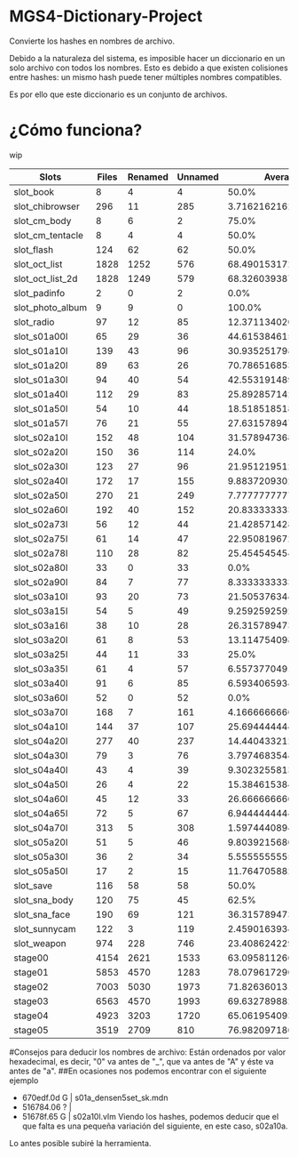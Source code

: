 # MGS4-Dictionary-Project
Convierte los hashes en nombres de archivo.

Debido a la naturaleza del sistema, es imposible hacer un diccionario en un solo archivo con todos los nombres. Esto es debido a que existen colisiones entre hashes: un mismo hash puede tener múltiples nombres compatibles.

Es por ello que este diccionario es un conjunto de archivos.

# ¿Cómo funciona?
wip

|Slots|Files|Renamed|Unnamed|Average|Notes|
|---|---|---|---|---|---|
|slot_book|8|4|4|50.0%||
|slot_chibrowser|296|11|285|3.7162162162162162%||
|slot_cm_body|8|6|2|75.0%||
|slot_cm_tentacle|8|4|4|50.0%||
|slot_flash|124|62|62|50.0%||
|slot_oct_list|1828|1252|576|68.49015317286653%||
|slot_oct_list_2d|1828|1249|579|68.32603938730854%||
|slot_padinfo|2|0|2|0.0%||
|slot_photo_album|9|9|0|100.0%|Done|
|slot_radio|97|12|85|12.371134020618557%||
|slot_s01a00l|65|29|36|44.61538461538461%||
|slot_s01a10l|139|43|96|30.93525179856115%||
|slot_s01a20l|89|63|26|70.78651685393258%||
|slot_s01a30l|94|40|54|42.5531914893617%||
|slot_s01a40l|112|29|83|25.892857142857142%||
|slot_s01a50l|54|10|44|18.51851851851852%||
|slot_s01a57l|76|21|55|27.63157894736842%||
|slot_s02a10l|152|48|104|31.57894736842105%||
|slot_s02a20l|150|36|114|24.0%||
|slot_s02a30l|123|27|96|21.951219512195124%||
|slot_s02a40l|172|17|155|9.883720930232558%||
|slot_s02a50l|270|21|249|7.777777777777778%||
|slot_s02a60l|192|40|152|20.833333333333332%||
|slot_s02a73l|56|12|44|21.428571428571427%||
|slot_s02a75l|61|14|47|22.950819672131146%||
|slot_s02a78l|110|28|82|25.454545454545453%||
|slot_s02a80l|33|0|33|0.0%||
|slot_s02a90l|84|7|77|8.333333333333334%||
|slot_s03a10l|93|20|73|21.50537634408602%||
|slot_s03a15l|54|5|49|9.25925925925926%||
|slot_s03a16l|38|10|28|26.31578947368421%||
|slot_s03a20l|61|8|53|13.114754098360656%||
|slot_s03a25l|44|11|33|25.0%||
|slot_s03a35l|61|4|57|6.557377049180328%||
|slot_s03a40l|91|6|85|6.593406593406593%||
|slot_s03a60l|52|0|52|0.0%||
|slot_s03a70l|168|7|161|4.166666666666667%||
|slot_s04a10l|144|37|107|25.694444444444443%||
|slot_s04a20l|277|40|237|14.440433212996389%||
|slot_s04a30l|79|3|76|3.7974683544303796%||
|slot_s04a40l|43|4|39|9.30232558139535%||
|slot_s04a50l|26|4|22|15.384615384615385%||
|slot_s04a60l|45|12|33|26.666666666666668%||
|slot_s04a65l|72|5|67|6.944444444444445%||
|slot_s04a70l|313|5|308|1.597444089456869%||
|slot_s05a20l|51|5|46|9.803921568627452%||
|slot_s05a30l|36|2|34|5.555555555555555%||
|slot_s05a50l|17|2|15|11.764705882352942%||
|slot_save|116|58|58|50.0%||
|slot_sna_body|120|75|45|62.5%||
|slot_sna_face|190|69|121|36.31578947368421%||
|slot_sunnycam|122|3|119|2.459016393442623%||
|slot_weapon|974|228|746|23.408624229979466%||
|stage00|4154|2621|1533|63.0958112662494%||
|stage01|5853|4570|1283|78.07961729027849%||
|stage02|7003|5030|1973|71.82636013137227%||
|stage03|6563|4570|1993|69.63278988267561%||
|stage04|4923|3203|1720|65.06195409303271%||
|stage05|3519|2709|810|76.98209718670077%||

#Consejos para deducir los nombres de archivo:
Están ordenados por valor hexadecimal, es decir, "0" va antes de "_", que va antes de "A" y éste va antes de "a".
##En ocasiones nos podemos encontrar con el siguiente ejemplo
- 670edf.0d G | s01a_densen5set_sk.mdn
- 516784.06 ? |
- 51678f.65 G | s02a10l.vlm
Viendo los hashes, podemos deducir que el que falta es una pequeña variación del siguiente, en este caso, s02a10a.

Lo antes posible subiré la herramienta.
